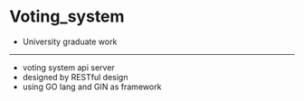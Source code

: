 # Voting_system
- University graduate work

--------------------------------------
- voting system api server
- designed by RESTful design
- using GO lang and GIN as framework


